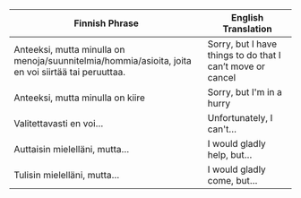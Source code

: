 
| Finnish Phrase                                                                                     | English Translation                                        |
| -------------------------------------------------------------------------------------------------- | ---------------------------------------------------------- |
| Anteeksi, mutta minulla on menoja/suunnitelmia/hommia/asioita, joita en voi siirtää tai peruuttaa. | Sorry, but I have things to do that I can’t move or cancel |
| Anteeksi, mutta minulla on kiire                                                                   | Sorry, but I'm in a hurry                                  |
| Valitettavasti en voi…                                                                             | Unfortunately, I can't…                                    |
| Auttaisin mielelläni, mutta…                                                                       | I would gladly help, but…                                  |
| Tulisin mielelläni, mutta…                                                                         | I would gladly come, but…                                  |
